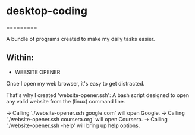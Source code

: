# desktop-coding
=========

A bundle of programs created to make my daily tasks easier.

## Within:

* WEBSITE OPENER

Once I open my web browser, it's easy to get distracted. 

That's why I created 'website-opener.ssh': 
A bash script designed to open any valid website from the (linux) command line.

-> Calling './website-opener.ssh google.com' will open Google.
-> Calling './website-opener.ssh coursera.org' will open Coursera.
-> Calling './website-opener.ssh -help' will bring up help options.
